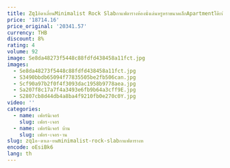 ```yaml
---
title: Zq1อิตาเลี่ยนMinimalist Rock Slabกาแฟตารางห้องนั่งเล่นหรูหราขนาดเล็กApartmentโต๊ะน้ําชาโต๊ะกาแฟ
price: '18714.16'
price_original: '20341.57'
currency: THB
discount: 8%
rating: 4
volume: 92
image: Se8da48273f5448c88fdfd438458a11fct.jpg
images:
  - Se8da48273f5448c88fdfd438458a11fct.jpg
  - S3490bbdb65094f77835505be2fb506can.jpg
  - Scf90a97b2f0f4f3093dac1958b9778aea.jpg
  - Sa207f8c17a7f4a3493e6fb9b64a3cff9E.jpg
  - S2807cb8d44db4a8ba4f9210fb0e270c0Y.jpg
video: ''
categories:
  - name: เฟอร์นิเจอร์
    slug: เฟอร-เจอร
  - name: เฟอร์นิเจอร์ บ้าน
    slug: เฟอร-เจอร-าน
slug: zq1อ-ตาเล-ยนminimalist-rock-slabกาแฟตารางห
encode: oEsiBk6
lang: th
---
```

  